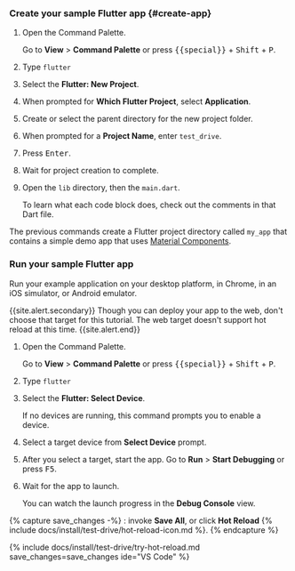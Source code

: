 <div class="tab-pane active" id="vscode" role="tabpanel" aria-labelledby="vscode-tab" markdown="1">

### Create your sample Flutter app {#create-app}

1. Open the Command Palette.

   Go to **View** <span aria-label="and then">></span> **Command Palette** or
   press <kbd>{{special}}</kbd> + <kbd>Shift</kbd> + <kbd>P</kbd>.

1. Type `flutter`

1. Select the **Flutter: New Project**.

1. When prompted for **Which Flutter Project**, select **Application**.

1. Create or select the parent directory for the new project folder.

1. When prompted for a **Project Name**, enter `test_drive`.

1. Press <kbd>Enter</kbd>.

1. Wait for project creation to complete.

1. Open the `lib` directory, then the `main.dart`.

   To learn what each code block does, check out the comments in that Dart file.

The previous commands create a Flutter project directory called `my_app` that
contains a simple demo app that uses [Material Components][].

### Run your sample Flutter app

Run your example application on your desktop platform, in Chrome, in an iOS simulator, or
Android emulator.

{{site.alert.secondary}}
  Though you can deploy your app to the web,
  don't choose that target for this tutorial.
  The web target doesn't support hot reload at this time.
{{site.alert.end}}

1. Open the Command Palette.

   Go to **View** <span aria-label="and then">></span> **Command Palette** or
   press <kbd>{{special}}</kbd> + <kbd>Shift</kbd> + <kbd>P</kbd>.

1. Type `flutter`

1. Select the **Flutter: Select Device**.

   If no devices are running, this command prompts you to enable a device.

1. Select a target device from **Select Device** prompt.

1. After you select a target, start the app.
   Go to **Run** <span aria-label="and then">></span>
   **Start Debugging** or press <kbd>F5</kbd>.

1. Wait for the app to launch.

   You can watch the launch progress in the **Debug Console** view.

{% capture save_changes -%}
  : invoke **Save All**, or click **Hot Reload**
  {% include docs/install/test-drive/hot-reload-icon.md %}.
{% endcapture %}

{% include docs/install/test-drive/try-hot-reload.md save_changes=save_changes ide="VS Code" %}

[Material Components]: {{site.material}}/components

</div>
